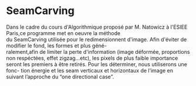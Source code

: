 # SeamCarving

Dans le cadre du cours d'Algorithmique proposé par M. Natowicz à l'ESIEE Paris,ce programme met en oeuvre la méthode  
du SeamCarving utilisée pour le redimensionnent d'image. Afin d'éviter de modifier le fond, les formes et plus géné-  
ralement,afin de limiter la perte d'information (image déformée, proportions non respéctées, effet zigzag...etc), les
pixels de plus faible importance seront les premiers à être retirés. Pour les déterminer, nous utiliserons une fonc-
tion énergie et les seam verticaux et horizontaux de l’image en suivant l’approche du “one directional case”. 
